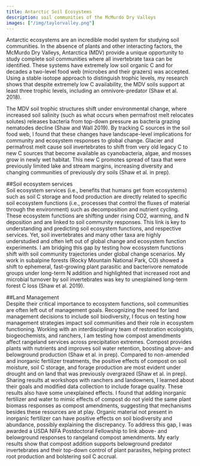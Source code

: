 ```yaml
---
title: Antarctic Soil Ecosystems
description: soil communities of the McMurdo Dry Valleys
images: ["/img/taylorvalley.png"]
---
```


Antarctic ecosystems are an incredible model system for studying soil communities. In the absence of plants and other interacting factors, the McMurdo Dry Valleys, Antarctica (MDV) provide a unique opportunity to study complete soil communities where all invertebrate taxa can be identified. These systems have extremely low soil organic C and for decades a two-level food web (microbes and their grazers) was accepted. Using a stable isotope approach to distinguish trophic levels, my research shows that despite extremely low C availability, the MDV soils support at least three trophic levels, including an omnivore-predator (Shaw et al. 2018). 

The MDV soil trophic structures shift under environmental change, where increased soil salinity (such as what occurs when permafrost melt relocates solutes) releases bacteria from top-down pressure as bacteria grazing nematodes decline (Shaw and Wall 2019). By tracking C sources in the soil food web, I found that these changes have landscape-level implications for community and ecosystem responses to global change. Glacier and permafrost melt cause soil invertebrates to shift from very old legacy C to new C sources that become available as cyanobacteria, algae, and mosses grow in newly wet habitat. This new C promotes spread of taxa that were previously limited lake and stream margins, increasing diversity and changing communities of previously dry soils (Shaw et al. in prep). 


##Soil ecosystem services  
Soil ecosystem services (i.e., benefits that humans get from ecosystems) such as soil C storage and food production are directly related to specific soil ecosystem functions (i.e., processes that control the fluxes of material through the environment) such as decomposition and nutrient cycling. These ecosystem functions are shifting under rising CO2, warming, and N deposition and are linked to soil community responses. This link is key to understanding and predicting soil ecosystem functions, and respective services. Yet, soil invertebrates and many other taxa are highly understudied and often left out of global change and ecosystem function experiments. I am bridging this gap by testing how ecosystem functions shift with soil community trajectories under global change scenarios. My work in subalpine forests (Rocky Mountain National Park, CO) showed a shift to ephemeral, fast-growing plant parasitic and bacterivore nematode groups under long-term N addition and highlighted that increased root and microbial turnover by soil invertebrates was key to unexplained long-term forest C loss (Shaw et al. 2019). 

##Land Management  
Despite their critical importance to ecosystem functions, soil communities are often left out of management goals. Recognizing the need for land management decisions to include soil biodiversity, I focus on testing how management strategies impact soil communities and their role in ecosystem functioning. Working with an interdisciplinary team of restoration ecologists, biogeochemists, and ranchers, I am testing how compost amendments affect rangeland services across precipitation extremes. Compost provides plants with nutrients and improves soil water retention, boosting above- and belowground production (Shaw et al. in prep). Compared to non-amended and inorganic fertilizer treatments, the positive effects of compost on soil moisture, soil C storage, and forage production are most evident under drought and on land that was previously overgrazed (Shaw et al. in prep). Sharing results at workshops with ranchers and landowners, I learned about their goals and modified data collection to include forage quality. These results also have some unexplained effects. I found that adding inorganic fertilizer and water to mimic effects of compost do not yield the same plant biomass responses as compost amendments, suggesting that mechanisms besides these resources are at play. Organic material not present in inorganic fertilizer can have positive effects on soil biodiversity and abundance, possibly explaining the discrepancy. To address this gap, I was awarded a USDA NIFA Postdoctoral Fellowship to link above- and belowground responses to rangeland compost amendments. My early results show that compost addition supports belowground predator invertebrates and their top-down control of plant parasites, helping protect root production and bolstering soil C accrual. 




